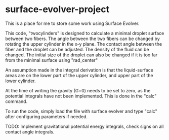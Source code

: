 # surface-evolver-project
This is a place for me to store some work using Surface Evolver.

This code, "twocylinders" is designed to calculate a minimal droplet surface between two fibers.
The angle between the two fibers can be changed by rotating the upper cylinder in the x-y plane.
The contact angle between the fiber and the droplet can be adjusted.
The density of the fluid can be changed.
The initial size of the droplet can also be changed if it is too far from the minimal surface using "rad_center"

An assumption made in the integral derivation is that the liquid-surface areas are on the lower part of the upper cylinder, and upper part of the lower cylinder.

At the time of writing the gravity (G=0) needs to be set to zero, as the potential integrals have not been implemented. This is done in the "calc" command.

To run the code, simply load the file with surface evolver and type "calc" after configuring parameters if needed.

TODO: Implement gravitational potential energy integrals, check signs on all contact angle integrals.
